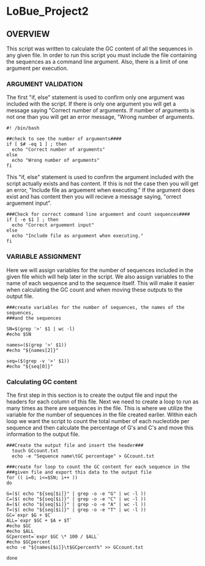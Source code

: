 # LoBue_Project2

## **OVERVIEW** 
This script was written to calculate the GC content of all the sequences in any given file. In order to run this script 
you must include the file containing the sequences as a command line argument. Also, there is a limit of one argument per execution.
### **ARGUMENT VALIDATION**
  The first "if, else" statement is used to confirm only one argument was included with the script. If there is only one argument 
  you will get a message saying "Correct number of arguments. If number of arguments is not one than you will get an error message, 
  "Wrong number of arguments.
  
    #! /bin/bash
  
    ##check to see the number of arguments####
    if [ $# -eq 1 ] ; then
      echo "Correct number of arguments"
    else
      echo "Wrong number of arguments"
    fi

  This "if, else" statement is used to confirm the argument included with the script actually exists and has content. If this is not the 
  case then you will get an error, "Include file as arguement when executing." If the argument does exist and has content then you will recieve a message 
  saying, "orrect arguement input".

    ###Check for correct command line arguement and count sequences####
    if [ -e $1 ] ; then
      echo "Correct arguement input"
    else
      echo "Include file as arguement when executing."
    fi

### **VARIABLE ASSIGNMENT**
  Here we will assign variables for the number of sequences included in the given file which will help later in the script. 
  We also assign variables to the name of each sequence and to the sequence itself. This will make it easier when calculating the GC count and when
  moving these outputs to the output file.
  
    ###create variables for the number of sequences, the names of the sequences,
    ###and the sequences

    SN=$(grep '>' $1 | wc -l)
    #echo $SN

    names=($(grep '>' $1))
    #echo "${names[2]}"

    seq=($(grep -v '>' $1))
    #echo "${seq[0]}"

### Calculating GC content
  The first step in this section is to create the output file and input the headers for each column of this file. 
  Next we need to create a loop to run as many times as there are sequences in the file. This is where we utilize the 
  variable for the number of sequences in the file created earlier. Within each loop we want the script to count the total number of 
  each nucleotide per sequence and then calculate the percentage of G's and C's and move this information to the output file. 
  
    ###Create the output file and insert the header###
      touch GCcount.txt
      echo -e "Sequence name\tGC percentage" > GCcount.txt

    ###create for loop to count the GC content for each sequence in the
    ###given file and export this data to the output file
    for (( i=0; i<=$SN; i++ ))
    do

    G=($( echo "${seq[$i]}" | grep -o -e "G" | wc -l ))
    C=($( echo "${seq[$i]}" | grep -o -e "C" | wc -l ))
    A=($( echo "${seq[$i]}" | grep -o -e "A" | wc -l ))
    T=($( echo "${seq[$i]}" | grep -o -e "T" | wc -l ))
    GC=`expr $G + $C`
    ALL=`expr $GC + $A + $T`
    #echo $GC
    #echo $ALL
    GCpercent=`expr $GC \* 100 / $ALL`
    #echo $GCpercent
    echo -e "${names[$i]}\t$GCpercent%" >> GCcount.txt

    done

